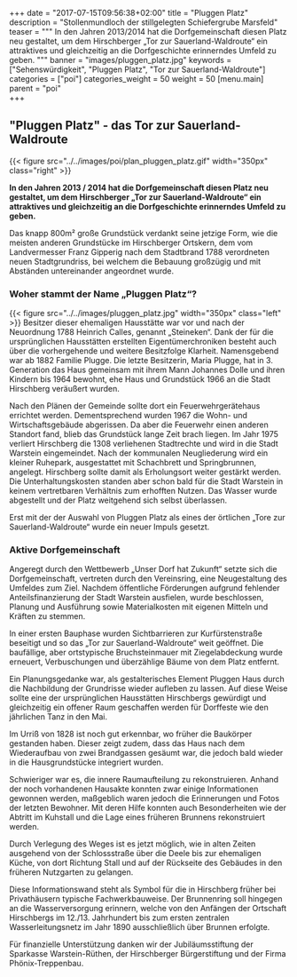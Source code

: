 +++
date = "2017-07-15T09:56:38+02:00"
title = "Pluggen Platz"
description = "Stollenmundloch der stillgelegten Schiefergrube Marsfeld"
teaser = """
In den Jahren 2013/2014 hat die Dorfgemeinschaft diesen Platz neu gestaltet, um dem Hirschberger „Tor zur Sauerland-Waldroute“ ein attraktives und gleichzeitig an die Dorfgeschichte erinnerndes Umfeld zu geben.
"""
banner = "images/pluggen_platz.jpg"
keywords = ["Sehenswürdigkeit", "Pluggen Platz", "Tor zur Sauerland-Waldroute"]  
categories = ["poi"]
categories_weight = 50
weight = 50
[menu.main]
    parent = "poi"  
+++

## "Pluggen Platz" - das Tor zur Sauerland-Waldroute
{{< figure src="../../images/poi/plan_pluggen_platz.gif" width="350px" class="right" >}}

**In den Jahren 2013 / 2014 hat die Dorfgemeinschaft diesen Platz neu gestaltet, um dem Hirschberger „Tor zur Sauerland-Waldroute“ ein attraktives und gleichzeitig an die Dorfgeschichte erinnerndes Umfeld zu geben.**

Das knapp 800m² große Grundstück verdankt seine jetzige Form, wie die meisten anderen Grundstücke im Hirschberger Ortskern, dem vom Landvermesser Franz Gipperig nach dem Stadtbrand 1788 verordneten neuen Stadtgrundriss, bei welchem die Bebauung großzügig und mit Abständen untereinander angeordnet wurde.

### Woher stammt der Name „Pluggen Platz“?

{{< figure src="../../images/pluggen_platz.jpg" width="350px" class="left" >}}
Besitzer dieser ehemaligen Hausstätte war vor und nach der Neuordnung 1788 Heinrich Calles, genannt „Steineken“. Dank der für die ursprünglichen Hausstätten erstellten Eigentümerchroniken besteht auch über die vorhergehende und weitere Besitzfolge Klarheit. Namensgebend war ab 1882 Familie Plugge. Die letzte Besitzerin, Maria Plugge, hat in 3. Generation das Haus gemeinsam mit ihrem Mann Johannes Dolle und ihren Kindern bis 1964 bewohnt, ehe Haus und Grundstück 1966 an die Stadt Hirschberg veräußert wurden.

Nach den Plänen der Gemeinde sollte dort ein Feuerwehrgerätehaus errichtet werden. Dementsprechend wurden 1967 die Wohn- und Wirtschaftsgebäude abgerissen. Da aber die Feuerwehr einen anderen Standort fand, blieb das Grundstück lange Zeit brach liegen. Im Jahr 1975 verliert Hirschberg die 1308 verliehenen Stadtrechte und wird in die Stadt Warstein eingemeindet. Nach der kommunalen Neugliederung wird ein kleiner Ruhepark, ausgestattet mit Schachbrett und Springbrunnen, angelegt. Hirschberg sollte damit als Erholungsort weiter gestärkt werden. Die Unterhaltungskosten standen aber schon bald für die Stadt Warstein in keinem vertretbaren Verhältnis zum erhofften Nutzen. Das Wasser wurde abgestellt und der Platz weitgehend sich selbst überlassen.

Erst mit der der Auswahl von Pluggen Platz als eines der örtlichen „Tore zur Sauerland-Waldroute“ wurde ein neuer Impuls gesetzt.

### Aktive Dorfgemeinschaft
Angeregt durch den Wettbewerb „Unser Dorf hat Zu­kunft“ setzte sich die Dorfgemeinschaft, vertreten durch den Vereinsring, eine Neugestaltung des Umfeldes zum Ziel. Nachdem öffentliche Förderungen aufgrund fehlender Anteilsfinanzierung der Stadt Warstein ausfielen, wurde beschlossen, Planung und Ausführung sowie Materialkosten mit eigenen Mitteln und Kräften zu stemmen.

In einer ersten Bauphase wurden Sichtbarrieren zur Kurfürstenstraße beseitigt und so das „Tor zur Sauerland-Waldroute“ weit geöffnet. Die baufällige, aber ortstypische Bruchsteinmauer mit Ziegelabdeckung wurde erneuert, Verbuschungen und überzählige Bäume von dem Platz entfernt.

Ein Planungsgedanke war, als gestalterisches Element Pluggen Haus durch die Nachbildung der Grundrisse wieder aufleben zu lassen. Auf diese Weise sollte eine der ursprünglichen Hausstätten Hirschbergs gewürdigt und gleichzeitig ein offener Raum geschaffen werden für Dorffeste wie den jährlichen Tanz in den Mai.

Im Urriß von 1828 ist noch gut erkennbar, wo früher die Baukörper gestanden haben. Dieser zeigt zudem, dass das Haus nach dem Wiederaufbau von zwei Brandgassen gesäumt war, die jedoch bald wieder in die Hausgrundstücke integriert wurden.

Schwieriger war es, die innere Raumaufteilung zu rekonstruieren. Anhand der noch vorhandenen Hausakte  konnten zwar einige Informationen gewonnen werden, maßgeblich waren jedoch die Erinnerungen und Fotos der letzten Bewohner. Mit deren Hilfe konnten auch Besonderheiten wie der Abtritt im Kuhstall und die Lage eines früheren Brunnens rekonstruiert werden. 

Durch Verlegung des Weges ist es jetzt möglich, wie in alten Zeiten ausgehend von der Schlossstraße über die Deele bis zur ehemaligen Küche, von dort Richtung Stall und auf der Rückseite des Gebäudes in den früheren Nutzgarten zu gelangen.

Diese Informationswand steht als Symbol für die in Hirschberg früher bei Privathäusern typische Fachwerkbauweise. Der Brunnenring soll hingegen an die Wasserversorgung erinnern, welche von den Anfängen der Ortschaft Hirschbergs im 12./13. Jahrhundert bis zum ersten zentralen Wasserleitungsnetz im Jahr 1890 ausschließlich über Brunnen erfolgte.

Für finanzielle Unterstützung danken wir der Jubiläumsstiftung der Sparkasse Warstein-Rüthen, der Hirschberger Bürgerstiftung und der Firma Phönix-Treppenbau.